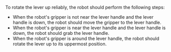 To rotate the lever up reliably, the robot should perform the following steps:
- When the robot's gripper is not near the lever handle and the lever handle is down, the robot should move the gripper to the lever handle.
- When the robot's gripper is near the lever handle and the lever handle is down, the robot should grab the lever handle.
- When the robot's gripper is around the lever handle, the robot should rotate the lever up to its uppermost position.